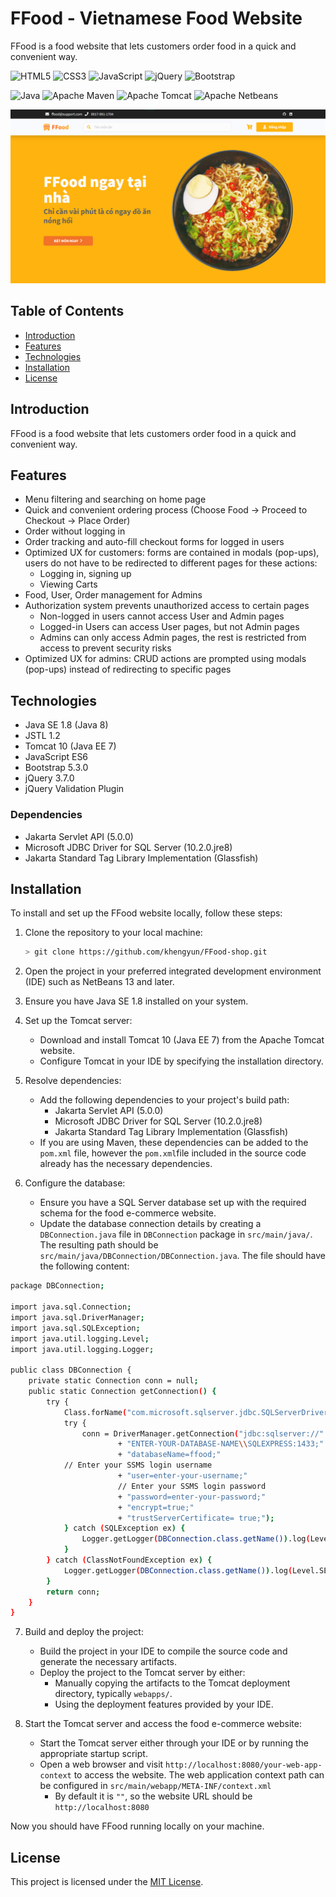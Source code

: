 # FFood - Vietnamese Food Website

FFood is a food website that lets customers order food in a quick and convenient way.

![HTML5](https://img.shields.io/badge/html5-%23E34F26.svg?style=for-the-badge&logo=html5&logoColor=white) ![CSS3](https://img.shields.io/badge/css3-%231572B6.svg?style=for-the-badge&logo=css3&logoColor=white) ![JavaScript](https://img.shields.io/badge/javascript-%23323330.svg?style=for-the-badge&logo=javascript&logoColor=%23F7DF1E) ![jQuery](https://img.shields.io/badge/jquery-%230769AD.svg?style=for-the-badge&logo=jquery&logoColor=white) ![Bootstrap](https://img.shields.io/badge/bootstrap-%238511FA.svg?style=for-the-badge&logo=bootstrap&logoColor=white)

![Java](https://img.shields.io/badge/Java-ED8B00?style=for-the-badge&logo=openjdk&logoColor=white) ![Apache Maven](https://img.shields.io/badge/Apache%20Maven-C71A36?style=for-the-badge&logo=Apache%20Maven&logoColor=white) ![Apache Tomcat](https://img.shields.io/badge/apache%20tomcat-%23F8DC75.svg?style=for-the-badge&logo=apache-tomcat&logoColor=black) ![Apache Netbeans](https://img.shields.io/badge/apache%20netbeans-1B6AC6?style=for-the-badge&logo=apache%20netbeans%20IDE&logoColor=white)
  
  ![FFood Home](cover.png)

## Table of Contents

- [Introduction](#introduction)
- [Features](#features)
- [Technologies](#technologies)
- [Installation](#installation)
- [License](#license)

## Introduction

FFood is a food website that lets customers order food in a quick and convenient way.


## Features

- Menu filtering and searching on home page
- Quick and convenient ordering process (Choose Food -> Proceed to Checkout -> Place Order)
- Order without logging in
- Order tracking and auto-fill checkout forms for logged in users
- Optimized UX for customers: forms are contained in modals (pop-ups), users do not have to be redirected to different pages for these actions:
	-	Logging in, signing up
	-	Viewing Carts
-	Food, User, Order management for Admins
-	Authorization system prevents unauthorized access to certain pages
	-	Non-logged in users cannot access User and Admin pages
	-	Logged-in Users can access User pages, but not Admin pages
	-	Admins can only access Admin pages, the rest is restricted from access to prevent security risks
-	Optimized UX for admins: CRUD actions are prompted using modals (pop-ups) instead of redirecting to specific pages

## Technologies

- Java SE 1.8 (Java 8)
- JSTL 1.2
- Tomcat 10 (Java EE 7)
- JavaScript ES6
- Bootstrap 5.3.0
- jQuery 3.7.0
- jQuery Validation Plugin

### Dependencies

-   Jakarta Servlet API (5.0.0)
-   Microsoft JDBC Driver for SQL Server (10.2.0.jre8)
-   Jakarta Standard Tag Library Implementation (Glassfish)

## Installation


To install and set up the FFood website locally, follow these steps:

1. Clone the repository to your local machine:

   ```bash
   > git clone https://github.com/khengyun/FFood-shop.git
   ```

2. Open the project in your preferred integrated development environment (IDE) such as NetBeans 13 and later.

3. Ensure you have Java SE 1.8 installed on your system.

4. Set up the Tomcat server:
   - Download and install Tomcat 10 (Java EE 7) from the Apache Tomcat website.
   - Configure Tomcat in your IDE by specifying the installation directory.

5. Resolve dependencies:
   - Add the following dependencies to your project's build path:
     - Jakarta Servlet API (5.0.0)
     - Microsoft JDBC Driver for SQL Server (10.2.0.jre8)
     - Jakarta Standard Tag Library Implementation (Glassfish)
   - If you are using Maven, these dependencies can be added to the `pom.xml` file, however the `pom.xml`file included in the source code already has the necessary dependencies.

6. Configure the database:
   - Ensure you have a SQL Server database set up with the required schema for the food e-commerce website.
   - Update the database connection details by creating a `DBConnection.java` file in `DBConnection` package in `src/main/java/`. The resulting path should be `src/main/java/DBConnection/DBConnection.java`. The file should have the following content:
```bash
package DBConnection;

import java.sql.Connection;
import java.sql.DriverManager;
import java.sql.SQLException;
import java.util.logging.Level;
import java.util.logging.Logger;

public class DBConnection {
    private static Connection conn = null;
    public static Connection getConnection() {
        try {
            Class.forName("com.microsoft.sqlserver.jdbc.SQLServerDriver");
            try {
                conn = DriverManager.getConnection("jdbc:sqlserver://"
                        + "ENTER-YOUR-DATABASE-NAME\\SQLEXPRESS:1433;"
                        + "databaseName=ffood;"
			// Enter your SSMS login username
                        + "user=enter-your-username;"
                        // Enter your SSMS login password
                        + "password=enter-your-password;"
                        + "encrypt=true;"
                        + "trustServerCertificate= true;");
            } catch (SQLException ex) {
                Logger.getLogger(DBConnection.class.getName()).log(Level.SEVERE, null, ex);
            }
        } catch (ClassNotFoundException ex) {
            Logger.getLogger(DBConnection.class.getName()).log(Level.SEVERE, null, ex);
        }
        return conn;   
    }
}
```
7. Build and deploy the project:
   - Build the project in your IDE to compile the source code and generate the necessary artifacts.
   - Deploy the project to the Tomcat server by either:
     - Manually copying the artifacts to the Tomcat deployment directory, typically `webapps/`.
     - Using the deployment features provided by your IDE.

8. Start the Tomcat server and access the food e-commerce website:
   - Start the Tomcat server either through your IDE or by running the appropriate startup script.
   - Open a web browser and visit `http://localhost:8080/your-web-app-context` to access the website. The web application context path can be configured in `src/main/webapp/META-INF/context.xml`
	   - By default it is `""`, so the website URL should be `http://localhost:8080`

Now you should have FFood running locally on your machine.


## License

This project is licensed under the [MIT License](https://github.com/tien-thanh-hua/FFood/blob/main/LICENSE).
